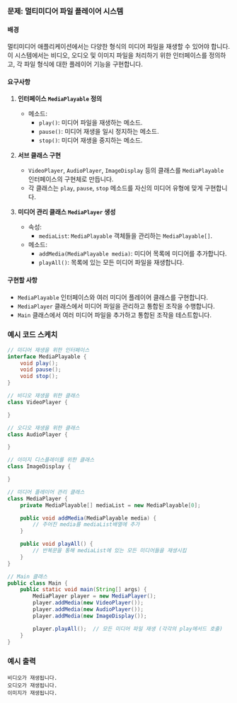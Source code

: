 
### 문제: 멀티미디어 파일 플레이어 시스템

#### 배경
멀티미디어 애플리케이션에서는 다양한 형식의 미디어 파일을 재생할 수 있어야 합니다. 이 시스템에서는 비디오, 오디오 및 이미지 파일을 처리하기 위한 인터페이스를 정의하고, 각 파일 형식에 대한 플레이어 기능을 구현합니다.

#### 요구사항
1. **인터페이스 `MediaPlayable` 정의**
    - 메소드:
        - `play()`: 미디어 파일을 재생하는 메소드.
        - `pause()`: 미디어 재생을 일시 정지하는 메소드.
        - `stop()`: 미디어 재생을 중지하는 메소드.

2. **서브 클래스 구현**
    - `VideoPlayer`, `AudioPlayer`, `ImageDisplay` 등의 클래스를 `MediaPlayable` 인터페이스의 구현체로 만듭니다.
    - 각 클래스는 `play`, `pause`, `stop` 메소드를 자신의 미디어 유형에 맞게 구현합니다.

3. **미디어 관리 클래스 `MediaPlayer` 생성**
    - 속성:
        - `mediaList`: `MediaPlayable` 객체들을 관리하는 `MediaPlayable[]`.
    - 메소드:
        - `addMedia(MediaPlayable media)`: 미디어 목록에 미디어를 추가합니다.
        - `playAll()`: 목록에 있는 모든 미디어 파일을 재생합니다.

#### 구현할 사항
- `MediaPlayable` 인터페이스와 여러 미디어 플레이어 클래스를 구현합니다.
- `MediaPlayer` 클래스에서 미디어 파일을 관리하고 통합된 조작을 수행합니다.
- `Main` 클래스에서 여러 미디어 파일을 추가하고 통합된 조작을 테스트합니다.

### 예시 코드 스케치
```java
// 미디어 재생을 위한 인터페이스
interface MediaPlayable {
	void play();
	void pause();
	void stop();
}

// 비디오 재생을 위한 클래스
class VideoPlayer {

}

// 오디오 재생을 위한 클래스
class AudioPlayer {

}

// 이미지 디스플레이를 위한 클래스
class ImageDisplay {

}

// 미디어 플레이어 관리 클래스
class MediaPlayer {
	private MediaPlayable[] mediaList = new MediaPlayable[0];

	public void addMedia(MediaPlayable media) {
		// 주어진 media를 mediaList배열에 추가
	}

	public void playAll() {
		// 반복문을 통해 mediaList에 있는 모든 미디어들을 재생시킴
	}
}

// Main 클래스
public class Main {
	public static void main(String[] args) {
		MediaPlayer player = new MediaPlayer();
		player.addMedia(new VideoPlayer());
		player.addMedia(new AudioPlayer());
		player.addMedia(new ImageDisplay());

		player.playAll();  // 모든 미디어 파일 재생 (각각의 play메서드 호출)
	}
}
```
### 예시 출력
```
비디오가 재생됩니다.
오디오가 재생됩니다.
이미지가 재생됩니다.
```

